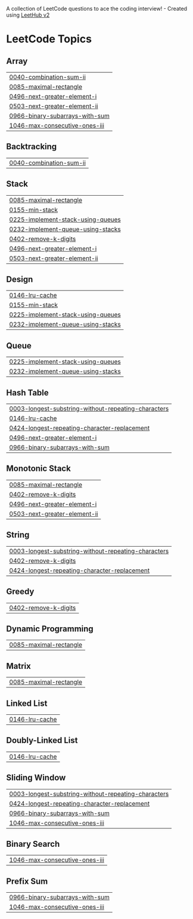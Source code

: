 A collection of LeetCode questions to ace the coding interview! - Created using [LeetHub v2](https://github.com/arunbhardwaj/LeetHub-2.0)
<!---LeetCode Topics Start-->
# LeetCode Topics
## Array
|  |
| ------- |
| [0040-combination-sum-ii](https://github.com/wanjarisaurabh/Leetcode_code-s/tree/master/0040-combination-sum-ii) |
| [0085-maximal-rectangle](https://github.com/wanjarisaurabh/Leetcode_code-s/tree/master/0085-maximal-rectangle) |
| [0496-next-greater-element-i](https://github.com/wanjarisaurabh/Leetcode_code-s/tree/master/0496-next-greater-element-i) |
| [0503-next-greater-element-ii](https://github.com/wanjarisaurabh/Leetcode_code-s/tree/master/0503-next-greater-element-ii) |
| [0966-binary-subarrays-with-sum](https://github.com/wanjarisaurabh/Leetcode_code-s/tree/master/0966-binary-subarrays-with-sum) |
| [1046-max-consecutive-ones-iii](https://github.com/wanjarisaurabh/Leetcode_code-s/tree/master/1046-max-consecutive-ones-iii) |
## Backtracking
|  |
| ------- |
| [0040-combination-sum-ii](https://github.com/wanjarisaurabh/Leetcode_code-s/tree/master/0040-combination-sum-ii) |
## Stack
|  |
| ------- |
| [0085-maximal-rectangle](https://github.com/wanjarisaurabh/Leetcode_code-s/tree/master/0085-maximal-rectangle) |
| [0155-min-stack](https://github.com/wanjarisaurabh/Leetcode_code-s/tree/master/0155-min-stack) |
| [0225-implement-stack-using-queues](https://github.com/wanjarisaurabh/Leetcode_code-s/tree/master/0225-implement-stack-using-queues) |
| [0232-implement-queue-using-stacks](https://github.com/wanjarisaurabh/Leetcode_code-s/tree/master/0232-implement-queue-using-stacks) |
| [0402-remove-k-digits](https://github.com/wanjarisaurabh/Leetcode_code-s/tree/master/0402-remove-k-digits) |
| [0496-next-greater-element-i](https://github.com/wanjarisaurabh/Leetcode_code-s/tree/master/0496-next-greater-element-i) |
| [0503-next-greater-element-ii](https://github.com/wanjarisaurabh/Leetcode_code-s/tree/master/0503-next-greater-element-ii) |
## Design
|  |
| ------- |
| [0146-lru-cache](https://github.com/wanjarisaurabh/Leetcode_code-s/tree/master/0146-lru-cache) |
| [0155-min-stack](https://github.com/wanjarisaurabh/Leetcode_code-s/tree/master/0155-min-stack) |
| [0225-implement-stack-using-queues](https://github.com/wanjarisaurabh/Leetcode_code-s/tree/master/0225-implement-stack-using-queues) |
| [0232-implement-queue-using-stacks](https://github.com/wanjarisaurabh/Leetcode_code-s/tree/master/0232-implement-queue-using-stacks) |
## Queue
|  |
| ------- |
| [0225-implement-stack-using-queues](https://github.com/wanjarisaurabh/Leetcode_code-s/tree/master/0225-implement-stack-using-queues) |
| [0232-implement-queue-using-stacks](https://github.com/wanjarisaurabh/Leetcode_code-s/tree/master/0232-implement-queue-using-stacks) |
## Hash Table
|  |
| ------- |
| [0003-longest-substring-without-repeating-characters](https://github.com/wanjarisaurabh/Leetcode_code-s/tree/master/0003-longest-substring-without-repeating-characters) |
| [0146-lru-cache](https://github.com/wanjarisaurabh/Leetcode_code-s/tree/master/0146-lru-cache) |
| [0424-longest-repeating-character-replacement](https://github.com/wanjarisaurabh/Leetcode_code-s/tree/master/0424-longest-repeating-character-replacement) |
| [0496-next-greater-element-i](https://github.com/wanjarisaurabh/Leetcode_code-s/tree/master/0496-next-greater-element-i) |
| [0966-binary-subarrays-with-sum](https://github.com/wanjarisaurabh/Leetcode_code-s/tree/master/0966-binary-subarrays-with-sum) |
## Monotonic Stack
|  |
| ------- |
| [0085-maximal-rectangle](https://github.com/wanjarisaurabh/Leetcode_code-s/tree/master/0085-maximal-rectangle) |
| [0402-remove-k-digits](https://github.com/wanjarisaurabh/Leetcode_code-s/tree/master/0402-remove-k-digits) |
| [0496-next-greater-element-i](https://github.com/wanjarisaurabh/Leetcode_code-s/tree/master/0496-next-greater-element-i) |
| [0503-next-greater-element-ii](https://github.com/wanjarisaurabh/Leetcode_code-s/tree/master/0503-next-greater-element-ii) |
## String
|  |
| ------- |
| [0003-longest-substring-without-repeating-characters](https://github.com/wanjarisaurabh/Leetcode_code-s/tree/master/0003-longest-substring-without-repeating-characters) |
| [0402-remove-k-digits](https://github.com/wanjarisaurabh/Leetcode_code-s/tree/master/0402-remove-k-digits) |
| [0424-longest-repeating-character-replacement](https://github.com/wanjarisaurabh/Leetcode_code-s/tree/master/0424-longest-repeating-character-replacement) |
## Greedy
|  |
| ------- |
| [0402-remove-k-digits](https://github.com/wanjarisaurabh/Leetcode_code-s/tree/master/0402-remove-k-digits) |
## Dynamic Programming
|  |
| ------- |
| [0085-maximal-rectangle](https://github.com/wanjarisaurabh/Leetcode_code-s/tree/master/0085-maximal-rectangle) |
## Matrix
|  |
| ------- |
| [0085-maximal-rectangle](https://github.com/wanjarisaurabh/Leetcode_code-s/tree/master/0085-maximal-rectangle) |
## Linked List
|  |
| ------- |
| [0146-lru-cache](https://github.com/wanjarisaurabh/Leetcode_code-s/tree/master/0146-lru-cache) |
## Doubly-Linked List
|  |
| ------- |
| [0146-lru-cache](https://github.com/wanjarisaurabh/Leetcode_code-s/tree/master/0146-lru-cache) |
## Sliding Window
|  |
| ------- |
| [0003-longest-substring-without-repeating-characters](https://github.com/wanjarisaurabh/Leetcode_code-s/tree/master/0003-longest-substring-without-repeating-characters) |
| [0424-longest-repeating-character-replacement](https://github.com/wanjarisaurabh/Leetcode_code-s/tree/master/0424-longest-repeating-character-replacement) |
| [0966-binary-subarrays-with-sum](https://github.com/wanjarisaurabh/Leetcode_code-s/tree/master/0966-binary-subarrays-with-sum) |
| [1046-max-consecutive-ones-iii](https://github.com/wanjarisaurabh/Leetcode_code-s/tree/master/1046-max-consecutive-ones-iii) |
## Binary Search
|  |
| ------- |
| [1046-max-consecutive-ones-iii](https://github.com/wanjarisaurabh/Leetcode_code-s/tree/master/1046-max-consecutive-ones-iii) |
## Prefix Sum
|  |
| ------- |
| [0966-binary-subarrays-with-sum](https://github.com/wanjarisaurabh/Leetcode_code-s/tree/master/0966-binary-subarrays-with-sum) |
| [1046-max-consecutive-ones-iii](https://github.com/wanjarisaurabh/Leetcode_code-s/tree/master/1046-max-consecutive-ones-iii) |
<!---LeetCode Topics End-->